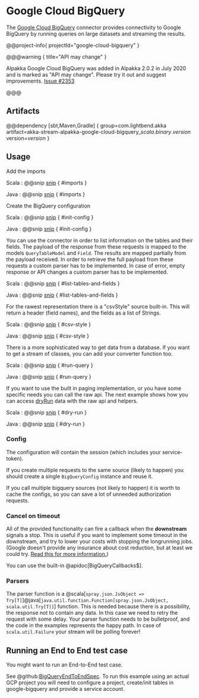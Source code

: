 # Google Cloud BigQuery

The [Google Cloud BigQuery](https://cloud.google.com/bigquery/) connector provides connectivity to Google BigQuery by running queries on large datasets and streaming the results.

@@project-info{ projectId="google-cloud-bigquery" }

@@@warning { title="API may change" }

Alpakka Google Cloud BigQuery was added in Alpakka 2.0.2 in July 2020 and is marked as "API may change". Please try it out and suggest improvements. [Issue #2353](https://github.com/akka/alpakka/issues/2353)

@@@

## Artifacts

@@dependency [sbt,Maven,Gradle] {
  group=com.lightbend.akka
  artifact=akka-stream-alpakka-google-cloud-bigquery_$scala.binary.version$
  version=$version$
}

## Usage

Add the imports

Scala
: @@snip [snip](/google-cloud-bigquery/src/test/scala/docs/scaladsl/GoogleBigQuerySourceDoc.scala) { #imports }

Java
: @@snip [snip](/google-cloud-bigquery/src/test/java/docs/javadsl/GoogleBigQuerySourceDoc.java) { #imports }

Create the BigQuery configuration

Scala
: @@snip [snip](/google-cloud-bigquery/src/test/scala/docs/scaladsl/GoogleBigQuerySourceDoc.scala) { #init-config }

Java
: @@snip [snip](/google-cloud-bigquery/src/test/java/docs/javadsl/GoogleBigQuerySourceDoc.java) { #init-config }


You can use the connector in order to list information on the tables and their fields. 
The payload of the response from these requests is mapped to the models `QueryTableModel` and `Field`.
The results are mapped partially from the payload received.
In order to retrieve the full payload from these requests a custom parser has to be implemented. 
In case of error, empty response or API changes a custom parser has to be implemented.

Scala
: @@snip [snip](/google-cloud-bigquery/src/test/scala/docs/scaladsl/GoogleBigQuerySourceDoc.scala) { #list-tables-and-fields }

Java
: @@snip [snip](/google-cloud-bigquery/src/test/java/docs/javadsl/GoogleBigQuerySourceDoc.java) { #list-tables-and-fields }

For the rawest representation there is a "csvStyle" source built-in. 
This will return a header (field names), and the fields as a list of Strings.

Scala
: @@snip [snip](/google-cloud-bigquery/src/test/scala/docs/scaladsl/GoogleBigQuerySourceDoc.scala) { #csv-style }

Java
: @@snip [snip](/google-cloud-bigquery/src/test/java/docs/javadsl/GoogleBigQuerySourceDoc.java) { #csv-style }

There is a more sophisticated way to get data from a database.
If you want to get a stream of classes, you can add your converter function too.

Scala
: @@snip [snip](/google-cloud-bigquery/src/test/scala/docs/scaladsl/GoogleBigQuerySourceDoc.scala) { #run-query }

Java
: @@snip [snip](/google-cloud-bigquery/src/test/java/docs/javadsl/GoogleBigQuerySourceDoc.java) { #run-query }

If you want to use the built in paging implementation, or you have some specific needs you can call the raw api.
The next example shows how you can access [dryRun](https://cloud.google.com/bigquery/query-plan-explanation) data with the raw api and helpers.

Scala
: @@snip [snip](/google-cloud-bigquery/src/test/scala/docs/scaladsl/GoogleBigQuerySourceDoc.scala) { #dry-run }

Java
: @@snip [snip](/google-cloud-bigquery/src/test/java/docs/javadsl/GoogleBigQuerySourceDoc.java) { #dry-run }

### Config

The configuration will contain the session (which includes your service-token). 

If you create multiple requests to the same source (likely to happen) you should create a single `BigQueryConfig` instance and reuse it.

If you call multiple bigquery sources (not likely to happen) it is worth to cache the configs, so you can save a lot of unneeded authorization requests.

### Cancel on timeout

All of the provided functionality can fire a callback when the **downstream** signals a stop.
This is useful if you want to implement some timeout in the downstream, and try to lower your costs with stopping the longrunning jobs.
(Google doesn't provide any insurance about cost reduction, but at least we could try. [Read this for more information.](https://cloud.google.com/bigquery/docs/reference/rest/v2/jobs/cancel))

You can use the built-in @apidoc[BigQueryCallbacks$].

### Parsers

The parser function is a @scala[`spray.json.JsObject => Try[T]`]@java[`java.util.function.Function[spray.json.JsObject, scala.util.Try[T]]`] function. 
This is needed because there is a possibility, the response not to contain any data. In this case we need to retry the request with some delay.
Your parser function needs to be bulletproof, and the code in the examples represents the happy path.
In case of `scala.util.Failure` your stream will be polling forever!

## Running an End to End test case

You might want to run an End-to-End test case.

See @github:[BigQueryEndToEndSpec](../../../../google-cloud-bigquery/src/test/scala/akka/stream/alpakka/googlecloud/bigquery/e2e/BigQueryEndToEndSpec.scala).
To run this example using an actual GCP project you will need to configure a project, create/init tables in google-bigquery and provide a service account.
